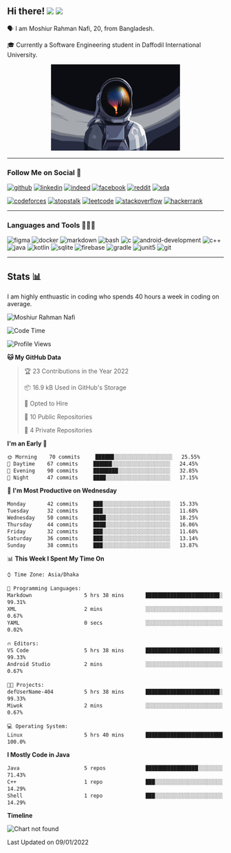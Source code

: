 ## Hi there! <img src="https://media.giphy.com/media/hvRJCLFzcasrR4ia7z/giphy.gif" width="28"> <img src="https://emojis.slackmojis.com/emojis/images/1531849430/4246/blob-sunglasses.gif?1531849430" width="28"/></h3>

🗣 I am Moshiur Rahman Nafi, 20, from Bangladesh.

🎓 Currently a Software Engineering student in Daffodil International University.

<p align="center">
    <img width="300" height="200" src="assets/resources/astraunaut.jpg" alt="defUserName-404">
</p>

---

### Follow Me on Social 👥

[![github](https://img.shields.io/badge/GitHub-100000?style=flat&logo=github&logoColor=white)](https://github.com/defUserName-404?tab=repositories)
[![linkedin](https://img.shields.io/badge/LinkedIn-0077B5?style=flat&logo=linkedin&logoColor=white)](https://www.linkedin.com/in/moshiur-rahman-nafi-469734229)
[![indeed](https://img.shields.io/badge/Indeed-2164f3?style=flat&logo=Indeed&logoColor=white)](https://my.indeed.com/resume?hl=en&co=US&from=gnav-career-guide-webapp)
[![facebook](https://img.shields.io/badge/Facebook-1877F2?style=flat&logo=facebook&logoColor=white)](https://www.facebook.com/moshiurrahman.nafi)
[![reddit](https://img.shields.io/badge/Reddit-FF4500?style=flat&logo=reddit&logoColor=white)](https://www.reddit.com/user/def_username-404)
[![xda](https://img.shields.io/badge/xda%20Developers-2DAAE9?style=flat&logo=xda-developers&logoColor=white)](https://forum.xda-developers.com/account/)

[![codeforces](https://img.shields.io/badge/Codeforces-445f9d?style=flat&logo=Codeforces&logoColor=white)](https://codeforces.com/profile/def_UserName)
[![stopstalk](https://img.shields.io/badge/StopStalk-red?style=flat&logo=StopStalk&logoColor=white)](https://www.stopstalk.com/user/profile/def_UserName)
[![leetcode](https://img.shields.io/badge/-LeetCode-FFA116?style=flat&logo=LeetCode&logoColor=black)](https://leetcode.com/def_UserName/)
[![stackoverflow](https://img.shields.io/badge/Stack_Overflow-FE7A16?style=flat&logo=stack-overflow&logoColor=brown)](https://stackoverflow.com/users/15433896/def-username)
[![hackerrank](https://img.shields.io/badge/-HackerRank-2EC866?style=flat&logo=HackerRank&logoColor=white)](https://www.hackerrank.com/def_UserName)

---

### Languages and Tools 👨🏾‍💻

![figma](https://img.shields.io/badge/Figma-F24E1E?style=for-the-badge&logo=figma&logoColor=white)
![docker](https://img.shields.io/badge/Docker-2CA5E0?style=for-the-badge&logo=docker&logoColor=white)
![markdown](https://img.shields.io/badge/Markdown-000000?style=for-the-badge&logo=markdown&logoColor=white)
![bash](https://img.shields.io/badge/Bash-121011?style=for-the-badge&logo=gnu-bash&logoColor=white)
![c](https://img.shields.io/badge/C-00599C?style=for-the-badge&logo=c&logoColor=white)
![android-development](https://img.shields.io/badge/Android_Development-3DDC84?style=for-the-badge&logo=android-studio&logoColor=white)
![c++](https://img.shields.io/badge/C%2B%2B-00599C?style=for-the-badge&logo=c%2B%2B&logoColor=white)
![java](https://img.shields.io/badge/Java-ED8B00?style=for-the-badge&logo=java&logoColor=white)
![kotlin](https://img.shields.io/badge/Kotlin-0095D5?&style=for-the-badge&logo=kotlin&logoColor=white)
![sqlite](https://img.shields.io/badge/SQLite-07405E?style=for-the-badge&logo=sqlite&logoColor=white)
![firebase](https://img.shields.io/badge/firebase-ffca28?style=for-the-badge&logo=firebase&logoColor=black)
![gradle](https://img.shields.io/badge/gradle-02303A?style=for-the-badge&logo=gradle&logoColor=white)
![junit5](https://img.shields.io/badge/Junit5-25A162?style=for-the-badge&logo=junit5&logoColor=white)
![git](https://img.shields.io/badge/GIT-E44C30?style=for-the-badge&logo=git&logoColor=white)

---
## Stats 📊
I am highly enthuastic in coding who spends 40 hours a week in coding on average.  

<img src="https://github-readme-stats.vercel.app/api?username=defUserName-404&disable_year=true&show_icons=true&count_private=true&theme=dark&include_all_commits=true" alt="Moshiur Rahman Nafi"  />

<!--START_SECTION:waka-->
![Code Time](http://img.shields.io/badge/Code%20Time-8%20hrs%2016%20mins-blue)

![Profile Views](http://img.shields.io/badge/Profile%20Views-0-blue)

**🐱 My GitHub Data** 

> 🏆 23 Contributions in the Year 2022
 > 
> 📦 16.9 kB Used in GitHub's Storage 
 > 
> 💼 Opted to Hire
 > 
> 📜 10 Public Repositories 
 > 
> 🔑 4 Private Repositories  
 > 
**I'm an Early 🐤** 

```text
🌞 Morning    70 commits     ██████░░░░░░░░░░░░░░░░░░░   25.55% 
🌆 Daytime    67 commits     ██████░░░░░░░░░░░░░░░░░░░   24.45% 
🌃 Evening    90 commits     ████████░░░░░░░░░░░░░░░░░   32.85% 
🌙 Night      47 commits     ████░░░░░░░░░░░░░░░░░░░░░   17.15%

```
📅 **I'm Most Productive on Wednesday** 

```text
Monday       42 commits     ███░░░░░░░░░░░░░░░░░░░░░░   15.33% 
Tuesday      32 commits     ███░░░░░░░░░░░░░░░░░░░░░░   11.68% 
Wednesday    50 commits     ████░░░░░░░░░░░░░░░░░░░░░   18.25% 
Thursday     44 commits     ████░░░░░░░░░░░░░░░░░░░░░   16.06% 
Friday       32 commits     ███░░░░░░░░░░░░░░░░░░░░░░   11.68% 
Saturday     36 commits     ███░░░░░░░░░░░░░░░░░░░░░░   13.14% 
Sunday       38 commits     ███░░░░░░░░░░░░░░░░░░░░░░   13.87%

```


📊 **This Week I Spent My Time On** 

```text
⌚︎ Time Zone: Asia/Dhaka

💬 Programming Languages: 
Markdown                 5 hrs 38 mins       ████████████████████████░   99.31% 
XML                      2 mins              ░░░░░░░░░░░░░░░░░░░░░░░░░   0.67% 
YAML                     0 secs              ░░░░░░░░░░░░░░░░░░░░░░░░░   0.02%

🔥 Editors: 
VS Code                  5 hrs 38 mins       ████████████████████████░   99.33% 
Android Studio           2 mins              ░░░░░░░░░░░░░░░░░░░░░░░░░   0.67%

🐱‍💻 Projects: 
defUserName-404          5 hrs 38 mins       ████████████████████████░   99.33% 
Miwok                    2 mins              ░░░░░░░░░░░░░░░░░░░░░░░░░   0.67%

💻 Operating System: 
Linux                    5 hrs 40 mins       █████████████████████████   100.0%

```

**I Mostly Code in Java** 

```text
Java                     5 repos             █████████████████░░░░░░░░   71.43% 
C++                      1 repo              ███░░░░░░░░░░░░░░░░░░░░░░   14.29% 
Shell                    1 repo              ███░░░░░░░░░░░░░░░░░░░░░░   14.29%

```


**Timeline**

![Chart not found](https://raw.githubusercontent.com/defUserName-404/defUserName-404/main/charts/bar_graph.png) 


 Last Updated on 09/01/2022
<!--END_SECTION:waka-->
